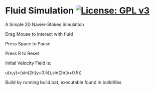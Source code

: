 # Fluid Simulation [![License: GPL v3](https://img.shields.io/badge/License-GPL%20v3-blue.svg)](http://www.gnu.org/licenses/gpl-3.0)
A Simple 2D Navier-Stokes Simulation

Drag Mouse to interact with fluid

Press Space to Pause

Press R to Reset


Initial Velocity Field is:

u(x,y)=(sin(2π(y+0.5)),sin(2π(x+0.5))


Build by running build.bat, executable found in build/libs